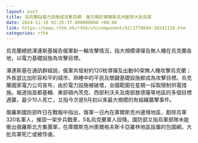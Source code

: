```yaml
---
layout: post
title: 烏克蘭指電力設施成攻擊目標　俄方稱於庫爾斯克州剷除大批烏軍
date: 2024-11-18 02:35:37.000000000 +08:00
link: https://news.rthk.hk/rthk/ch/component/k2/1779604-20241118.htm
categories: rthk
---
```


烏克蘭總統澤連斯基報告俄軍新一輪攻擊情況，指大規模導彈及無人機在烏克蘭各地，以電力基礎設施為攻擊目標。

澤連斯基在通訊群組說，俄軍共發射約120枚導彈及出動90架無人機攻擊烏克蘭；外長瑟比加形容和平的城市、熟睡中的平民及關鍵基礎設施都成為攻擊目標。烏克蘭國家電力公司宣布，由於電力設施被破壞，全國範圍在星期一採取限制供電措施。報道指首都基輔、東部頓內茨克、西部利沃夫及南部敖德薩等地區的多個目標遇襲，最少10人死亡，又指今次是9月初以來最大規模的有組織襲擊事件。

俄羅斯國防部昨日在戰報中指出，俄軍一日內在庫爾斯克州邊境地區，剷除烏軍320名軍人，摧毀一架步兵戰車，5名烏克蘭軍人投降。國防部又指烏軍部隊未能衝出俄羅斯北方集團軍，在庫爾斯克州奧爾格夫斯卡亞叢林地區設置的包圍網，大批烏軍死亡或被俘虜。
